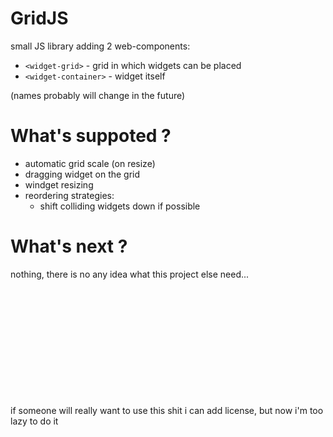 # GridJS
small JS library adding 2 web-components:
- ```<widget-grid>``` - grid in which widgets can be placed
- ```<widget-container>``` - widget itself

(names probably will change in the future)
<br>

# What's suppoted ?
- automatic grid scale (on resize)
- dragging widget on the grid
- windget resizing
- reordering strategies:
    - shift colliding widgets down if possible

# What's next ?
nothing, there is no any idea what this project else need...

<br><br><br><br><br><br><br><br><br><br><br>
if someone will really want to use this shit i can add license, but now i'm too lazy to do it